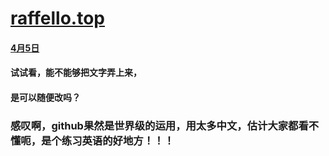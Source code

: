 # [raffello.top](http://www.raffello.top)

#### [4月5日]()
#### 试试看，能不能够把文字弄上来，

#### 是可以随便改吗？

### 感叹啊，github果然是世界级的运用，用太多中文，估计大家都看不懂呃，是个练习英语的好地方！！！
